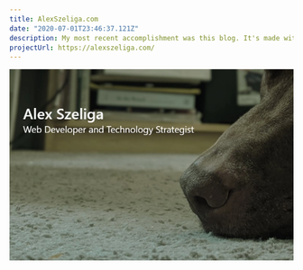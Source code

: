```yaml
---
title: AlexSzeliga.com
date: "2020-07-01T23:46:37.121Z"
description: My most recent accomplishment was this blog. It's made with Gatsby.
projectUrl: https://alexszeliga.com/
---
```

![Screen shot of the home page of AlexSzeliga.com](./mp-snoot.jpg)